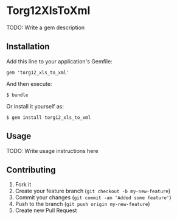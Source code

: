 # Torg12XlsToXml

TODO: Write a gem description

## Installation

Add this line to your application's Gemfile:

    gem 'torg12_xls_to_xml'

And then execute:

    $ bundle

Or install it yourself as:

    $ gem install torg12_xls_to_xml

## Usage

TODO: Write usage instructions here

## Contributing

1. Fork it
2. Create your feature branch (`git checkout -b my-new-feature`)
3. Commit your changes (`git commit -am 'Added some feature'`)
4. Push to the branch (`git push origin my-new-feature`)
5. Create new Pull Request
